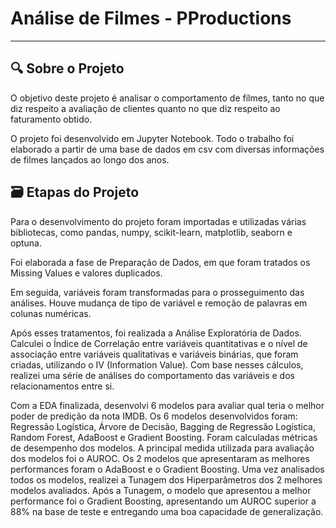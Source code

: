 # Análise de Filmes - PProductions

****

## 🔍 Sobre o Projeto

O objetivo deste projeto é analisar o comportamento de filmes, tanto no que diz respeito a avaliação de clientes quanto no que diz respeito ao faturamento obtido.

O projeto foi desenvolvido em Jupyter Notebook. Todo o trabalho foi elaborado a partir de uma base de dados em csv com diversas informações de filmes lançados ao longo dos anos.

## 🗃️ Etapas do Projeto

Para o desenvolvimento do projeto foram importadas e utilizadas várias bibliotecas, como pandas, numpy, scikit-learn, matplotlib, seaborn e optuna.

Foi elaborada a fase de Preparação de Dados, em que foram tratados os Missing Values e valores duplicados.

Em seguida, variáveis foram transformadas para o prosseguimento das análises. Houve mudança de tipo de variável e remoção de palavras em colunas numéricas.

Após esses tratamentos, foi realizada a Análise Exploratória de Dados. Calculei o Índice de Correlação entre variáveis quantitativas e o nível de associação entre variáveis qualitativas e variáveis binárias, que foram criadas, utilizando o IV (Information Value). Com base nesses cálculos, realizei uma série de análises do comportamento das variáveis e dos relacionamentos entre si.

Com a EDA finalizada, desenvolvi 6 modelos para avaliar qual teria o melhor poder de predição da nota IMDB.
Os 6 modelos desenvolvidos foram: Regressão Logística, Árvore de Decisão, Bagging de Regressão Logística, Random Forest, AdaBoost e Gradient Boosting.
Foram calculadas métricas de desempenho dos modelos. A principal medida utilizada para avaliação dos modelos foi o AUROC.
Os 2 modelos que apresentaram as melhores performances foram o AdaBoost e o Gradient Boosting.
Uma vez analisados todos os modelos, realizei a Tunagem dos Hiperparâmetros dos 2 melhores modelos avaliados.
Após a Tunagem, o modelo que apresentou a melhor performance foi o Gradient Boosting, apresentando um AUROC superior a 88% na base de teste e entregando uma boa capacidade de generalização.
